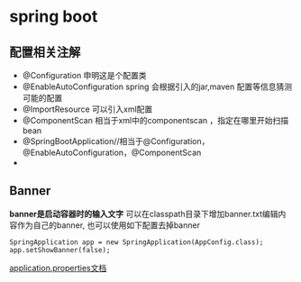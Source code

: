 # spring boot

## 配置相关注解
 * @Configuration 申明这是个配置类
 * @EnableAutoConfiguration spring 会根据引入的jar,maven 配置等信息猜测可能的配置
 * @ImportResource 可以引入xml配置
 * @ComponentScan 相当于xml中的componentscan ，指定在哪里开始扫描bean
 * @SpringBootApplication//相当于@Configuration，@EnableAutoConfiguration，@ComponentScan
 * 
 
## Banner
**banner是启动容器时的输入文字**
可以在classpath目录下增加banner.txt编辑内容作为自己的banner,
也可以使用如下配置去掉banner
```
SpringApplication app = new SpringApplication(AppConfig.class);
app.setShowBanner(false);
```

[application.properties文档](http://docs.spring.io/spring-boot/docs/current/reference/html/common-application-properties.html)
